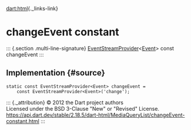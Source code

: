 [dart:html](../../dart-html/dart-html-library){._links-link}

changeEvent constant
====================

::: {.section .multi-line-signature}
[EventStreamProvider](../eventstreamprovider-class)\<[Event](../event-class)\>
const changeEvent
:::

Implementation {#source}
--------------

``` {.language-dart data-language="dart"}
static const EventStreamProvider<Event> changeEvent =
    const EventStreamProvider<Event>('change');
```

::: {._attribution}
© 2012 the Dart project authors\
Licensed under the BSD 3-Clause \"New\" or \"Revised\" License.\
<https://api.dart.dev/stable/2.18.5/dart-html/MediaQueryList/changeEvent-constant.html>
:::
